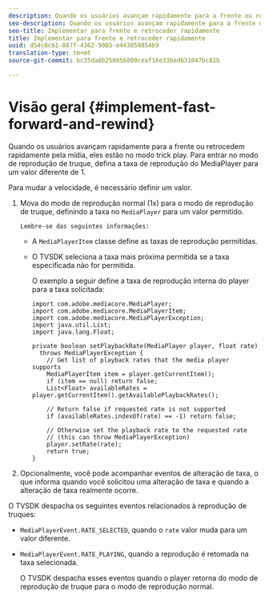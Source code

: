 ```yaml
---
description: Quando os usuários avançam rapidamente para a frente ou retrocedem rapidamente pela mídia, eles estão no modo trick play. Para entrar no modo de reprodução de truque, defina a taxa de reprodução do MediaPlayer para um valor diferente de 1.
seo-description: Quando os usuários avançam rapidamente para a frente ou retrocedem rapidamente pela mídia, eles estão no modo trick play. Para entrar no modo de reprodução de truque, defina a taxa de reprodução do MediaPlayer para um valor diferente de 1.
seo-title: Implementar para frente e retroceder rapidamente
title: Implementar para frente e retroceder rapidamente
uuid: d54c8c61-887f-4362-9085-e443859854b9
translation-type: tm+mt
source-git-commit: bc35da8b258056809ceaf18e33bed631047bc81b

---
```



# Visão geral {#implement-fast-forward-and-rewind}

Quando os usuários avançam rapidamente para a frente ou retrocedem rapidamente pela mídia, eles estão no modo trick play. Para entrar no modo de reprodução de truque, defina a taxa de reprodução do MediaPlayer para um valor diferente de 1.

Para mudar a velocidade, é necessário definir um valor.

1. Mova do modo de reprodução normal (1x) para o modo de reprodução de truque, definindo a taxa no `MediaPlayer` para um valor permitido.

       Lembre-se das seguintes informações:
   
   * A `MediaPlayerItem` classe define as taxas de reprodução permitidas.
   * O TVSDK seleciona a taxa mais próxima permitida se a taxa especificada não for permitida.

      O exemplo a seguir define a taxa de reprodução interna do player para a taxa solicitada:

      ```
      import com.adobe.mediacore.MediaPlayer; 
      import com.adobe.mediacore.MediaPlayerItem; 
      import com.adobe.mediacore.MediaPlayerException; 
      import java.util.List; 
      import java.lang.Float; 
      
      private boolean setPlaybackRate(MediaPlayer player, float rate)  
        throws MediaPlayerException { 
          // Get list of playback rates that the media player supports 
          MediaPlayerItem item = player.getCurrentItem(); 
          if (item == null) return false; 
          List<Float> availableRates = player.getCurrentItem().getAvailablePlaybackRates(); 
      
          // Return false if requested rate is not supported 
          if (availableRates.indexOf(rate) == -1) return false; 
      
          // Otherwise set the playback rate to the requested rate  
          // (this can throw MediaPlayerException) 
          player.setRate(rate); 
          return true; 
      }
      ```

1. Opcionalmente, você pode acompanhar eventos de alteração de taxa, o que informa quando você solicitou uma alteração de taxa e quando a alteração de taxa realmente ocorre.

O TVSDK despacha os seguintes eventos relacionados à reprodução de truques:

* `MediaPlayerEvent.RATE_SELECTED`, quando o `rate` valor muda para um valor diferente.

* `MediaPlayerEvent.RATE_PLAYING`, quando a reprodução é retomada na taxa selecionada.

   O TVSDK despacha esses eventos quando o player retorna do modo de reprodução de truque para o modo de reprodução normal.